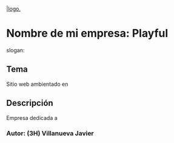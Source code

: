 |[logo.](logo.)
# Nombre de mi empresa: Playful
slogan: 

## Tema
Sitio web ambientado en 

## Descripción
Empresa dedicada a

### Autor: (3H) Villanueva Javier

